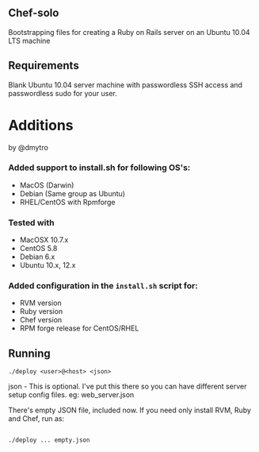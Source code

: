 
Chef-solo
----------

Bootstrapping files for creating a Ruby on Rails server on an Ubuntu 10.04 LTS machine

Requirements
------------

Blank Ubuntu 10.04 server machine with passwordless SSH access and passwordless sudo for your user.

Additions 
=========

by @dmytro


### Added support to install.sh for following OS's:

* MacOS (Darwin)
* Debian (Same group as Ubuntu) 
* RHEL/CentOS with Rpmforge

### Tested with

* MacOSX 10.7.x
* CentOS 5.8
* Debian 6.x
* Ubuntu 10.x, 12.x

### Added configuration in the `install.sh` script for:

* RVM version
* Ruby version
* Chef version
* RPM forge release for CentOS/RHEL

Running
----------

```
./deploy <user>@<host> <json>

```    
    
json - This is optional. I've put this there so you can have different server setup config files. eg: web_server.json

There's empty JSON file, included now. If you need only install RVM, Ruby and Chef, run as:

```

./deploy ... empty.json

```
   

   
  

